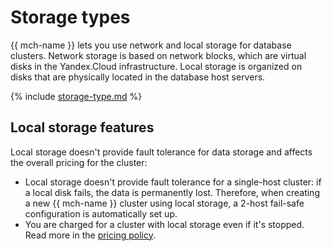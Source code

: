 # Storage types

{{ mch-name }} lets you use network and local storage for database clusters. Network storage is based on network blocks, which are virtual disks in the Yandex.Cloud infrastructure. Local storage is organized on disks that are physically located in the database host servers.

{% include [storage-type.md](../../_includes/mdb/storage-type.md) %}

## Local storage features

Local storage doesn't provide fault tolerance for data storage and affects the overall pricing for the cluster:

* Local storage doesn't provide fault tolerance for a single-host cluster: if a local disk fails, the data is permanently lost. Therefore, when creating a new {{ mch-name }} cluster using local storage, a 2-host fail-safe configuration is automatically set up.
* You are charged for a cluster with local storage even if it's stopped. Read more in the [pricing policy](../pricing.md).

